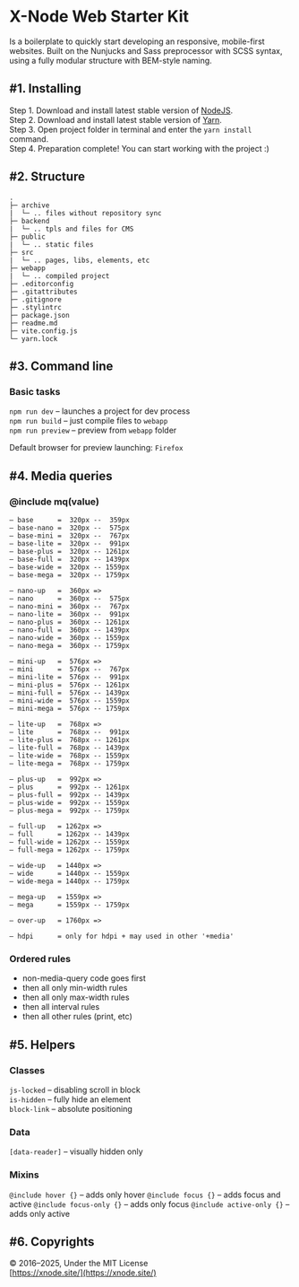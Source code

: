 # X-Node Web Starter Kit

Is a boilerplate to quickly start developing an responsive, mobile-first websites. Built on the Nunjucks and Sass preprocessor with SCSS syntax, using a fully modular structure with BEM-style naming.

## #1. Installing

Step 1. Download and install latest stable version of [NodeJS](https://nodejs.org/en/).  
Step 2. Download and install latest stable version of [Yarn](https://yarnpkg.com/en/docs/install).  
Step 3. Open project folder in terminal and enter the `yarn install` command.  
Step 4. Preparation complete! You can start working with the project :)

## #2. Structure

```
.
├─ archive
|  └─ .. files without repository sync
├─ backend
|  └─ .. tpls and files for CMS
├─ public
|  └─ .. static files
├─ src
|  └─ .. pages, libs, elements, etc
├─ webapp
|  └─ .. compiled project
├─ .editorconfig
├─ .gitattributes
├─ .gitignore
├─ .stylintrc
├─ package.json
├─ readme.md
├─ vite.config.js
└─ yarn.lock
```

## #3. Command line

### Basic tasks

`npm run dev` – launches a project for dev process  
`npm run build` – just compile files to `webapp`  
`npm run preview` – preview from `webapp` folder

Default browser for preview launching: `Firefox`

## #4. Media queries

### @include mq(value)

```
– base      =  320px --  359px
– base-nano =  320px --  575px
– base-mini =  320px --  767px
– base-lite =  320px --  991px
– base-plus =  320px -- 1261px
– base-full =  320px -- 1439px
– base-wide =  320px -- 1559px
– base-mega =  320px -- 1759px

– nano-up   =  360px =>
– nano      =  360px --  575px
– nano-mini =  360px --  767px
– nano-lite =  360px --  991px
– nano-plus =  360px -- 1261px
– nano-full =  360px -- 1439px
– nano-wide =  360px -- 1559px
– nano-mega =  360px -- 1759px

– mini-up   =  576px =>
– mini      =  576px --  767px
– mini-lite =  576px --  991px
– mini-plus =  576px -- 1261px
– mini-full =  576px -- 1439px
– mini-wide =  576px -- 1559px
– mini-mega =  576px -- 1759px

– lite-up   =  768px =>
– lite      =  768px --  991px
– lite-plus =  768px -- 1261px
– lite-full =  768px -- 1439px
– lite-wide =  768px -- 1559px
– lite-mega =  768px -- 1759px

– plus-up   =  992px =>
– plus      =  992px -- 1261px
– plus-full =  992px -- 1439px
– plus-wide =  992px -- 1559px
– plus-mega =  992px -- 1759px

– full-up   = 1262px =>
– full      = 1262px -- 1439px
– full-wide = 1262px -- 1559px
– full-mega = 1262px -- 1759px

– wide-up   = 1440px =>
– wide      = 1440px -- 1559px
– wide-mega = 1440px -- 1759px

– mega-up   = 1559px =>
– mega      = 1559px -- 1759px

– over-up   = 1760px =>

– hdpi      = only for hdpi + may used in other '+media'
```

### Ordered rules

-  non-media-query code goes first
-  then all only min-width rules
-  then all only max-width rules
-  then all interval rules
-  then all other rules (print, etc)

## #5. Helpers

### Classes

`js-locked` – disabling scroll in block  
`is-hidden` – fully hide an element  
`block-link` – absolute positioning

### Data

`[data-reader]` – visually hidden only

### Mixins

`@include hover {}` – adds only hover
`@include focus {}` – adds focus and active
`@include focus-only {}` – adds only focus
`@include active-only {}` – adds only active

## #6. Copyrights

© 2016–2025, Under the MIT License  
[https://xnode.site/](https://xnode.site/)
